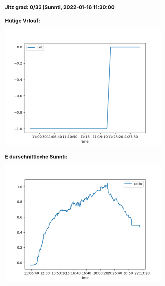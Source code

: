 ### Jitz grad: 0/33 (Sunnti, 2022-01-16 11:30:00

### Hütige Vrlouf:
![Graph](Today.png)

### E durschnittleche Sunnti:
![Graph](Sunnti.png)